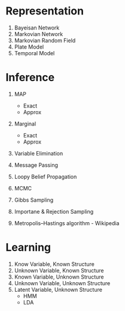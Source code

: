 # Representation

1. Bayeisan Network
2. Markovian Network
3. Markovian Random Field
4. Plate Model
5. Temporal Model

# Inference

1. MAP
   + Exact
   + Approx

2. Marginal
   + Exact
   + Approx

3. Variable Elimination
4. Message Passing
5. Loopy Belief Propagation
6. MCMC
7. Gibbs Sampling
8. Importane & Rejection Sampling
9. Metropolis–Hastings algorithm - Wikipedia

# Learning

1. Know Variable, Known Structure
2. Unknown Variable, Known Structure
3. Known Variable, Unknown Structure
4. Unknown Variable, Unknown Structure
5. Latent Variable, Unknown Structure
   + HMM
   + LDA
